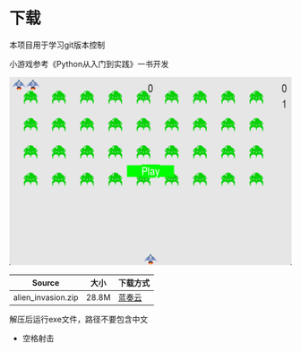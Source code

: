 # 下载

本项目用于学习git版本控制

小游戏参考《Python从入门到实践》一书开发

![](https://raw.githubusercontent.com/Alddp/-Python-/main/a.png)

| Source             | 大小  | 下载方式                                        |
| ------------------ | ----- | ----------------------------------------------- |
| alien_invasion.zip | 28.8M | [蓝奏云](https://wwuk.lanzouo.com/iw0SQ1m9h4ti) |

解压后运行exe文件，路径不要包含中文

- 空格射击
